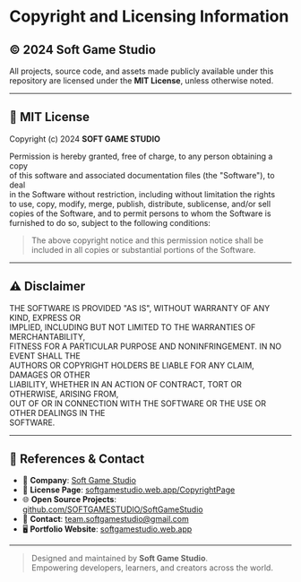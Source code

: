 # Copyright and Licensing Information

## © 2024 Soft Game Studio

All projects, source code, and assets made publicly available under this repository are licensed under the **MIT License**, unless otherwise noted.

---

## 📜 MIT License

Copyright (c) 2024 **SOFT GAME STUDIO**

Permission is hereby granted, free of charge, to any person obtaining a copy  
of this software and associated documentation files (the "Software"), to deal  
in the Software without restriction, including without limitation the rights  
to use, copy, modify, merge, publish, distribute, sublicense, and/or sell  
copies of the Software, and to permit persons to whom the Software is  
furnished to do so, subject to the following conditions:

> The above copyright notice and this permission notice shall be  
> included in all copies or substantial portions of the Software.

---

## ⚠️ Disclaimer

THE SOFTWARE IS PROVIDED "AS IS", WITHOUT WARRANTY OF ANY KIND, EXPRESS OR  
IMPLIED, INCLUDING BUT NOT LIMITED TO THE WARRANTIES OF MERCHANTABILITY,  
FITNESS FOR A PARTICULAR PURPOSE AND NONINFRINGEMENT. IN NO EVENT SHALL THE  
AUTHORS OR COPYRIGHT HOLDERS BE LIABLE FOR ANY CLAIM, DAMAGES OR OTHER  
LIABILITY, WHETHER IN AN ACTION OF CONTRACT, TORT OR OTHERWISE, ARISING FROM,  
OUT OF OR IN CONNECTION WITH THE SOFTWARE OR THE USE OR OTHER DEALINGS IN THE  
SOFTWARE.

---

## 🔗 References & Contact

- 📍 **Company**: [Soft Game Studio](https://softgamestudios.web.app)
- 📄 **License Page**: [softgamestudio.web.app/CopyrightPage](https://softgamestudios.web.app/CopyrightPage)
- 🌐 **Open Source Projects**: [github.com/SOFTGAMESTUDIO/SoftGameStudio](https://github.com/SOFTGAMESTUDIO/SoftGameStudio)
- 📧 **Contact**: [team.softgamestudio@gmail.com](mailto:team.softgamestudio@gmail.com)
- 🖥️ **Portfolio Website**: [softgamestudio.web.app](https://softgamestudios.web.app)

---

> Designed and maintained by **Soft Game Studio**.  
> Empowering developers, learners, and creators across the world.
